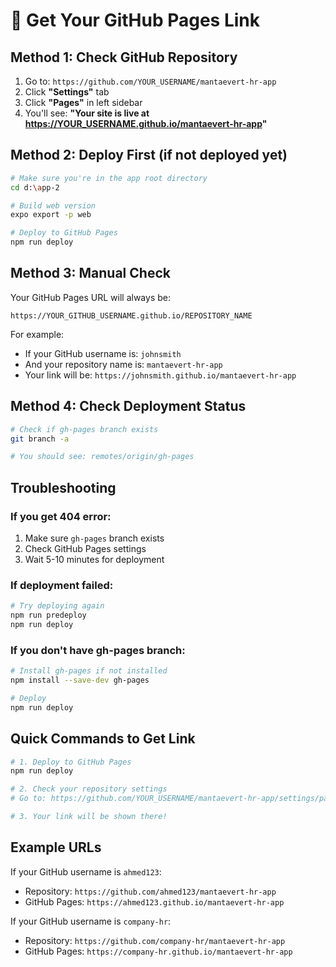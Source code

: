 # 🔗 Get Your GitHub Pages Link

## **Method 1: Check GitHub Repository**

1. Go to: `https://github.com/YOUR_USERNAME/mantaevert-hr-app`
2. Click **"Settings"** tab
3. Click **"Pages"** in left sidebar
4. You'll see: **"Your site is live at https://YOUR_USERNAME.github.io/mantaevert-hr-app"**

## **Method 2: Deploy First (if not deployed yet)**

```bash
# Make sure you're in the app root directory
cd d:\app-2

# Build web version
expo export -p web

# Deploy to GitHub Pages
npm run deploy
```

## **Method 3: Manual Check**

Your GitHub Pages URL will always be:
```
https://YOUR_GITHUB_USERNAME.github.io/REPOSITORY_NAME
```

For example:
- If your GitHub username is: `johnsmith`
- And your repository name is: `mantaevert-hr-app`
- Your link will be: `https://johnsmith.github.io/mantaevert-hr-app`

## **Method 4: Check Deployment Status**

```bash
# Check if gh-pages branch exists
git branch -a

# You should see: remotes/origin/gh-pages
```

## **Troubleshooting**

### **If you get 404 error:**
1. Make sure `gh-pages` branch exists
2. Check GitHub Pages settings
3. Wait 5-10 minutes for deployment

### **If deployment failed:**
```bash
# Try deploying again
npm run predeploy
npm run deploy
```

### **If you don't have gh-pages branch:**
```bash
# Install gh-pages if not installed
npm install --save-dev gh-pages

# Deploy
npm run deploy
```

## **Quick Commands to Get Link**

```bash
# 1. Deploy to GitHub Pages
npm run deploy

# 2. Check your repository settings
# Go to: https://github.com/YOUR_USERNAME/mantaevert-hr-app/settings/pages

# 3. Your link will be shown there!
```

## **Example URLs**

If your GitHub username is `ahmed123`:
- Repository: `https://github.com/ahmed123/mantaevert-hr-app`
- GitHub Pages: `https://ahmed123.github.io/mantaevert-hr-app`

If your GitHub username is `company-hr`:
- Repository: `https://github.com/company-hr/mantaevert-hr-app`  
- GitHub Pages: `https://company-hr.github.io/mantaevert-hr-app`